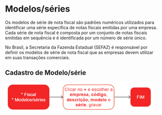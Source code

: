 # Modelos/séries

Os modelos de série de nota fiscal são padrões numéricos utilizados para identificar uma série específica de notas fiscais emitidas por uma empresa. Cada série de nota fiscal é composta por um conjunto de notas fiscais emitidas em sequência e é identificada por um número de série único.

No Brasil, a Secretaria da Fazenda Estadual (SEFAZ) é responsável por definir os modelos de série de nota fiscal que as empresas devem utilizar em suas transações comerciais.

## Cadastro de Modelo/série

![Modelo/série](invoiceSeries.png)